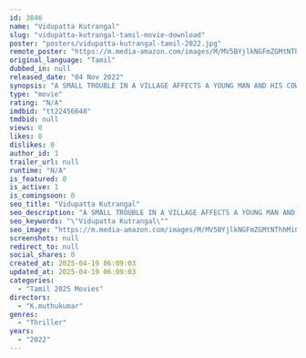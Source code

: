 ```yaml
---
id: 3846
name: "Vidupatta Kutrangal"
slug: "vidupatta-kutrangal-tamil-movie-download"
poster: "posters/vidupatta-kutrangal-tamil-2022.jpg"
remote_poster: "https://m.media-amazon.com/images/M/MV5BYjlkNGFmZGMtNThhMi00YmFhLWEyMzgtMjgyMmI0ZWYxNTU2XkEyXkFqcGdeQXVyMTA4MzQ4NzMw._V1_SX300.jpg"
original_language: "Tamil"
dubbed_in: null
released_date: "04 Nov 2022"
synopsis: "A SMALL TROUBLE IN A VILLAGE AFFECTS A YOUNG MAN AND HIS COW WHO CAME TO SURVIVE FROM THE OTHER VILLAGE."
type: "movie"
rating: "N/A"
imdbid: "tt22456648"
tmdbid: null
views: 0
likes: 0
dislikes: 0
author_id: 1
trailer_url: null
runtime: "N/A"
is_featured: 0
is_active: 1
is_comingsoon: 0
seo_title: "Vidupatta Kutrangal"
seo_description: "A SMALL TROUBLE IN A VILLAGE AFFECTS A YOUNG MAN AND HIS COW WHO CAME TO SURVIVE FROM THE OTHER VILLAGE."
seo_keywords: "\"Vidupatta Kutrangal\""
seo_image: "https://m.media-amazon.com/images/M/MV5BYjlkNGFmZGMtNThhMi00YmFhLWEyMzgtMjgyMmI0ZWYxNTU2XkEyXkFqcGdeQXVyMTA4MzQ4NzMw._V1_SX300.jpg"
screenshots: null
redirect_to: null
social_shares: 0
created_at: 2025-04-19 06:09:03
updated_at: 2025-04-19 06:09:03
categories:
  - "Tamil 2025 Movies"
directors:
  - "K.muthukumar"
genres:
  - "Thriller"
years:
  - "2022"
---
```

